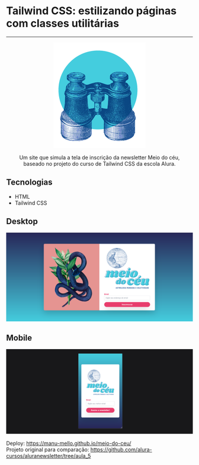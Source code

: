 <h1>Tailwind CSS: estilizando páginas com classes utilitárias</h1>

<hr>

<p align="center"> <img src="https://github.com/manu-mello/meio-do-ceu/blob/main/img/binoculos.png" alt=""></p>
<p align="center">Um site que simula a tela de inscrição da newsletter Meio do céu,<br>
baseado no projeto do curso de Tailwind CSS da escola Alura.</p>

## Tecnologias
* HTML
* Tailwind CSS

## Desktop
![image](https://github.com/manu-mello/meio-do-ceu/blob/main/img/desktop.png)

## Mobile
![image](https://github.com/manu-mello/meio-do-ceu/blob/main/img/mobile.png)

Deploy: https://manu-mello.github.io/meio-do-ceu/ <br>
Projeto original para comparação: https://github.com/alura-cursos/aluranewsletter/tree/aula_5
